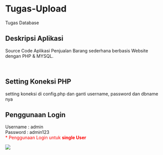 # Tugas-Upload
Tugas Database
## Deskripsi Aplikasi 
Source Code Aplikasi Penjualan Barang sederhana berbasis Website dengan PHP & MYSQL.
<br>

<br>

## Setting Koneksi PHP
setting koneksi di config.php dan ganti username, password dan dbname nya

## Penggunaan Login
Username : admin
<br/>
Password : admin123
<br>
<span style="color:red">* Penggunaan Login untuk <b>single User</b> </span>

<img src="https://raw.githubusercontent.com/LadyEarth/kasir/master/assets/img/pic/1.jpg">
